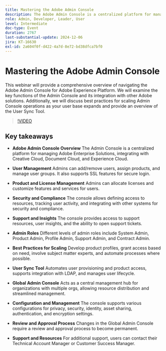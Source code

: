 ```yaml
---
title: Mastering the Adobe Admin Console
description: The Adobe Admin Console is a centralized platform for managing Adobe Enterprise Solutions, offering user and license management, security and compliance features, support resources, admin roles, best practices for scaling, and integration with various systems for streamlined operations.
role: Admin, Developer, Leader, User
level: Intermediate
doc-type: Event
duration: 2767
last-substantial-update: 2024-12-06
jira: KT-16630
exl-id: 2a604f0f-d422-4a7d-8e72-bd38dfca7bf0
---
```

# Mastering the Adobe Admin Console

This webinar will provide a comprehensive overview of navigating the Adobe Admin Console for Adobe Experience Platform. We will examine the key functions of the Admin Console and its integration with other Adobe solutions. Additionally, we will discuss best practices for scaling Admin Console operations as your user base expands and provide an overview of the User Sync Tool.

>[!VIDEO](https://video.tv.adobe.com/v/3440937/?learn=on&enablevpops)

## Key takeaways

* **Adobe Admin Console Overview** The Admin Console is a centralized platform for managing Adobe Enterprise Solutions, integrating with Creative Cloud, Document Cloud, and Experience Cloud.

* **User Management** Admins can add/remove users, assign products, and manage user groups. It also supports SSL features for secure login.

* **Product and License Management** Admins can allocate licenses and customize features and services for users.

* **Security and Compliance** The console allows defining access to resources, tracking user activity, and integrating with other systems for security and compliance.

* **Support and Insights** The console provides access to support resources, user insights, and the ability to open support tickets.

* **Admin Roles** Different levels of admin roles include System Admin, Product Admin, Profile Admin, Support Admin, and Contract Admin.

* **Best Practices for Scaling** Develop product profiles, grant access based on need, involve subject matter experts, and automate processes where possible.

* **User Sync Tool** Automates user provisioning and product access, supports integration with LDAP, and manages user lifecycle.

* **Global Admin Console** Acts as a central management hub for organizations with multiple orgs, allowing resource distribution and streamlined management.

* **Configuration and Management** The console supports various configurations for privacy, security, identity, asset sharing, authentication, and encryption settings.

* **Review and Approval Process** Changes in the Global Admin Console require a review and approval process to become permanent.

* **Support and Resources** For additional support, users can contact their Technical Account Manager or Customer Success Manager.
